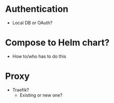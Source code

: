 # Authentication
- Local DB or OAuth?

# Compose to Helm chart?
- How to/who has to do this

# Proxy
- Traefik?
    - Existing or new one?

